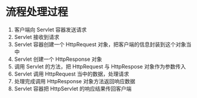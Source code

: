 # 流程处理过程

1. 客户端向 Servlet 容器发送请求
2. Servlet 接收到请求
3. Servlet 容器创建一个 HttpRequest 对象，把客户端的信息封装到这个对象当中
4. Servlet 创建一个 HttpResponse 对象
5. 调用 Servlet 的方法，把 HttpRequest 与 HttpRespose 对象作为参数传入
6. Servlet 调用 HttpRequest 当中的数据，处理请求
7. 处理完成调用 HttpResponse 对象方法返回响应数据
8. Servlet 容器把 HttpServlet 的响应结果传回客户端
